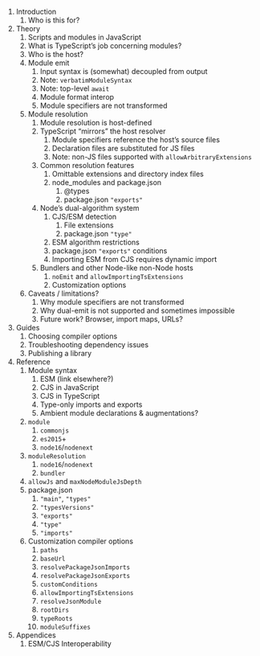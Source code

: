 1. Introduction
   1. Who is this for?
1. Theory
   1. Scripts and modules in JavaScript
   1. What is TypeScript’s job concerning modules?
   1. Who is the host?
   1. Module emit
      1. Input syntax is (somewhat) decoupled from output
      1. Note: `verbatimModuleSyntax`
      1. Note: top-level `await`
      1. Module format interop
      1. Module specifiers are not transformed
   1. Module resolution
      1. Module resolution is host-defined
      1. TypeScript “mirrors” the host resolver
         1. Module specifiers reference the host’s source files
         1. Declaration files are substituted for JS files
         1. Note: non-JS files supported with `allowArbitraryExtensions`
      1. Common resolution features
         1. Omittable extensions and directory index files
         1. node_modules and package.json
            1. @types
            1. package.json `"exports"`
      1. Node’s dual-algorithm system
         1. CJS/ESM detection
            1. File extensions
            1. package.json `"type"`
         1. ESM algorithm restrictions
         1. package.json `"exports"` conditions
         1. Importing ESM from CJS requires dynamic import
      1. Bundlers and other Node-like non-Node hosts
         1. `noEmit` and `allowImportingTsExtensions`
         1. Customization options
   1. Caveats / limitations?
      1. Why module specifiers are not transformed
      1. Why dual-emit is not supported and sometimes impossible
      1. Future work? Browser, import maps, URLs?
1. Guides
   1. Choosing compiler options
   1. Troubleshooting dependency issues
   1. Publishing a library
1. Reference
   1. Module syntax
      1. ESM (link elsewhere?)
      1. CJS in JavaScript
      1. CJS in TypeScript
      1. Type-only imports and exports
      1. Ambient module declarations & augmentations?
    1. `module`
       1. `commonjs`
       1. `es2015`+
       1. `node16`/`nodenext`
    1. `moduleResolution`
       1. `node16`/`nodenext`
       1. `bundler`
    1. `allowJs` and `maxNodeModuleJsDepth`
    1. package.json
       1. `"main"`, `"types"`
       1. `"typesVersions"`
       1. `"exports"`
       1. `"type"`
       1. `"imports"`
    1. Customization compiler options
       1. `paths`
       1. `baseUrl`
       1. `resolvePackageJsonImports`
       1. `resolvePackageJsonExports`
       1. `customConditions`
       1. `allowImportingTsExtensions`
       1. `resolveJsonModule`
       1. `rootDirs`
       1. `typeRoots`
       1. `moduleSuffixes`
1. Appendices
   1. ESM/CJS Interoperability